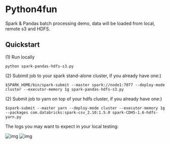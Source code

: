 # Python4fun
Spark & Pandas batch processing demo, data will be loaded from local, remote s3 and HDFS.

Quickstart
----------

(1) Run locally

    python spark-pandas-hdfs-s3.py
    

(2) Subimit job to your spark stand-alone cluster, if you already have one:)

    $SPARK_HOME/bin/spark-submit --master spark://node1:7077 --deploy-mode cluster --executor-memory 1g spark-pandas-hdfs-s3.py


(2) Submit job to yarn on top of your hdfs cluster, if you already have one:)

    $spark-submit --master yarn --deploy-mode cluster --executor-memory 1g --packages com.databricks:spark-csv_2.10:1.5.0 spark-CDH5-1.6-hdfs-yarn.py


The logs you may want to expect in your local testing:

![img](https://s3-us-west-2.amazonaws.com/github-photo-links/Screen+Shot+2017-10-06+at+2.35.06+PM.png)
![img](https://s3-us-west-2.amazonaws.com/github-photo-links/Screen+Shot+2017-10-06+at+2.37.56+PM.png)
